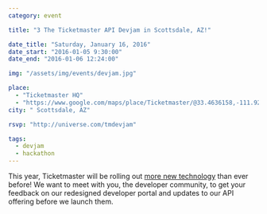```yaml
---
category: event

title: "3 The Ticketmaster API Devjam in Scottsdale, AZ!"

date_title: "Saturday, January 16, 2016"
date_start: "2016-01-05 9:30:00"
date_end: "2016-01-06 12:24:00"

img: "/assets/img/events/devjam.jpg"

place: 
  - "Ticketmaster HQ"
  - "https://www.google.com/maps/place/Ticketmaster/@33.4636158,-111.9255313,17z/data=!4m6!1m3!3m2!1s0x872b0b1e9a288da9:0xff2655399901fb58!2sTicketmaster!3m1!1s0x872b0b1e9a288da9:0xff2655399901fb58"
city: " Scottsdale, AZ"

rsvp: "http://universe.com/tmdevjam"

tags: 
  - devjam
  - hackathon  
---
```


This year, Ticketmaster will be rolling out [more new technology](https://medium.com/ticketmaster-tech/open-platform-at-ticketmaster-e1f3b05cd417) than ever before! We want to meet with you, the developer community, to get your feedback on our redesigned developer portal and updates to our API offering before we launch them.